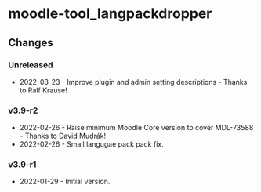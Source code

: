 moodle-tool_langpackdropper
===========================

Changes
-------

### Unreleased

* 2022-03-23 - Improve plugin and admin setting descriptions - Thanks to Ralf Krause!

### v3.9-r2

* 2022-02-26 - Raise minimum Moodle Core version to cover MDL-73588 - Thanks to David Mudrák!
* 2022-02-26 - Small langugae pack pack fix.

### v3.9-r1

* 2022-01-29 - Initial version.
